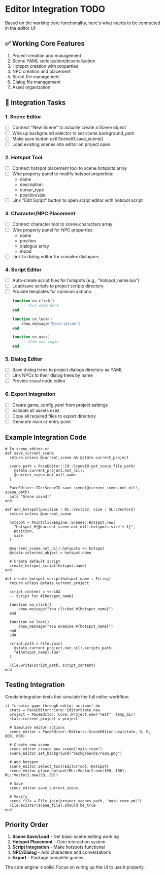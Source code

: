 # Editor Integration TODO

Based on the working core functionality, here's what needs to be connected in the editor UI:

## ✅ Working Core Features
1. Project creation and management
2. Scene YAML serialization/deserialization  
3. Hotspot creation with properties
4. NPC creation and placement
5. Script file management
6. Dialog file management
7. Asset organization

## 🔧 Integration Tasks

### 1. Scene Editor
- [ ] Connect "New Scene" to actually create a Scene object
- [ ] Wire up background selector to set scene.background_path
- [ ] Make save button call SceneIO.save_scene()
- [ ] Load existing scenes into editor on project open

### 2. Hotspot Tool
- [ ] Connect hotspot placement tool to scene.hotspots array
- [ ] Wire property panel to modify hotspot properties:
  - name
  - description  
  - cursor_type
  - position/size
- [ ] Link "Edit Script" button to open script editor with hotspot script

### 3. Character/NPC Placement
- [ ] Connect character tool to scene.characters array
- [ ] Wire property panel for NPC properties:
  - name
  - position
  - dialogue array
  - mood
- [ ] Link to dialog editor for complex dialogues

### 4. Script Editor
- [ ] Auto-create script files for hotspots (e.g., "hotspot_name.lua")
- [ ] Load/save scripts to project scripts directory
- [ ] Provide templates for common actions:
  ```lua
  function on_click()
      -- Your code here
  end
  
  function on_look()
      show_message("Description")
  end
  
  function on_use()
      -- Item use logic
  end
  ```

### 5. Dialog Editor
- [ ] Save dialog trees to project dialogs directory as YAML
- [ ] Link NPCs to their dialog trees by name
- [ ] Provide visual node editor

### 6. Export Integration
- [ ] Create game_config.yaml from project settings
- [ ] Validate all assets exist
- [ ] Copy all required files to export directory
- [ ] Generate main.cr entry point

## Example Integration Code

```crystal
# In scene_editor.cr
def save_current_scene
  return unless @current_scene && @state.current_project
  
  scene_path = PaceEditor::IO::SceneIO.get_scene_file_path(
    @state.current_project.not_nil!, 
    @current_scene.not_nil!.name
  )
  
  PaceEditor::IO::SceneIO.save_scene(@current_scene.not_nil!, scene_path)
  puts "Scene saved!"
end

def add_hotspot(position : RL::Vector2, size : RL::Vector2)
  return unless @current_scene
  
  hotspot = PointClickEngine::Scenes::Hotspot.new(
    "hotspot_#{@current_scene.not_nil!.hotspots.size + 1}",
    position,
    size
  )
  
  @current_scene.not_nil!.hotspots << hotspot
  @state.selected_object = hotspot.name
  
  # Create default script
  create_hotspot_script(hotspot.name)
end

def create_hotspot_script(hotspot_name : String)
  return unless @state.current_project
  
  script_content = <<-LUA
  -- Script for #{hotspot_name}
  
  function on_click()
      show_message("You clicked #{hotspot_name}")
  end
  
  function on_look()
      show_message("You examine #{hotspot_name}")
  end
  LUA
  
  script_path = File.join(
    @state.current_project.not_nil!.scripts_path,
    "#{hotspot_name}.lua"
  )
  
  File.write(script_path, script_content)
end
```

## Testing Integration

Create integration tests that simulate the full editor workflow:

```crystal
it "creates game through editor actions" do
  state = PaceEditor::Core::EditorState.new
  project = PaceEditor::Core::Project.new("Test", temp_dir)
  state.current_project = project
  
  # Simulate editor actions
  scene_editor = PaceEditor::Editors::SceneEditor.new(state, 0, 0, 800, 600)
  
  # Create new scene
  scene_editor.create_new_scene("main_room")
  scene_editor.set_background("backgrounds/room.png")
  
  # Add hotspot
  scene_editor.select_tool(EditorTool::Hotspot)
  scene_editor.place_hotspot(RL::Vector2.new(100, 100), RL::Vector2.new(50, 50))
  
  # Save
  scene_editor.save_current_scene
  
  # Verify
  scene_file = File.join(project.scenes_path, "main_room.yml")
  File.exists?(scene_file).should be_true
end
```

## Priority Order

1. **Scene Save/Load** - Get basic scene editing working
2. **Hotspot Placement** - Core interaction system
3. **Script Integration** - Make hotspots functional
4. **NPC/Dialog** - Add characters and conversations
5. **Export** - Package complete games

The core engine is solid. Focus on wiring up the UI to use it properly.